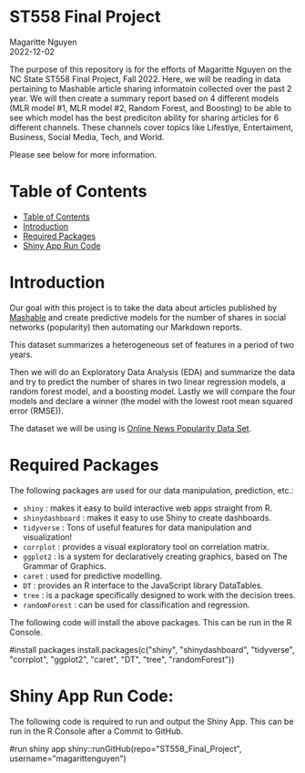 ST558 Final Project
================
Magaritte Nguyen   
2022-12-02

<!-- In the repo’s README.md file (which doesn’t need to be created from a .Rmd file, just use the one you initialize into the repo if you want) give a brief description of the purpose of the repo, a list of R packages used, links to the generated analyses, and the code used to create the analyses from a single .Rmd file (i.e. the render() code). -->

The purpose of this repository is for the efforts of Magaritte Nguyen on the NC State ST558 Final Project, Fall 2022. Here, we will be reading in data pertaining to Mashable article sharing informatoin collected over the past 2 year. We will then create a summary report based on 4 different models (MLR model #1, MLR model #2, Random Forest, and Boosting) to be able to see which model has the best prediciton ability for sharing articles for 6 different channels. These channels cover topics like Lifestlye, Entertaiment, Business, Social Media, Tech, and World. 

Please see below for more information.

<!-- TOC -->

# Table of Contents

-   <a href="#table-of-contents" id="toc-table-of-contents">Table of Contents</a>
-   <a href="#introduction" id="toc-introduction">Introduction</a>
-   <a href="#required-packages" id="toc-required-packages">Required Packages</a>
-   <a href="#shiny-app-run-code" id="toc-shiny-app-run-code">Shiny App Run Code</a> 

<!-- Introduction -->

# Introduction 

Our goal with this project is to take the data about articles published by [Mashable](https://www.mashable.com) and create predictive models for the number 
of shares in social networks (popularity) then automating our Markdown reports. 

This dataset summarizes a heterogeneous set of features in a period of two years. 

Then we will do an Exploratory Data Analysis (EDA) and summarize the data and try to predict the number of shares in two linear regression models, a random
forest model, and a boosting model. Lastly we will compare the four models and declare a winner (the model with the lowest root mean squared error (RMSE)).  

The dataset we will be using is [Online News Popularity Data Set](https://archive.ics.uci.edu/ml/datasets/Online+News+Popularity).

<!-- Required Packages -->

# Required Packages

The following packages are used for our data manipulation, prediction, etc.:

* `shiny`          : makes it easy to build interactive web apps straight from R.
* `shinydashboard` : makes it easy to use Shiny to create dashboards.
* `tidyverse`      : Tons of useful features for data manipulation and visualization!
* `corrplot`       : provides a visual exploratory tool on correlation matrix.
* `ggplot2`        : is a system for declaratively creating graphics, based on The Grammar of Graphics.
* `caret`          : used for predictive modelling.
* `DT`             : provides an R interface to the JavaScript library DataTables.
* `tree`           : is a package specifically designed to work with the decision trees.
* `randomForest`   : can be used for classification and regression. <!-- might remove -->

The following code will install the above packages. This can be run in the R Console.

#install packages
install.packages(c("shiny", "shinydashboard", 
                   "tidyverse", "corrplot", "ggplot2", "caret", "DT", 
                   "tree", "randomForest"))

<!-- Shiny App Run Code -->

# Shiny App Run Code:

The following code is required to run and output the Shiny App. This can be run in the R Console after a Commit to GitHub.

#run shiny app
shiny::runGitHub(repo="ST558_Final_Project", username="magarittenguyen")



